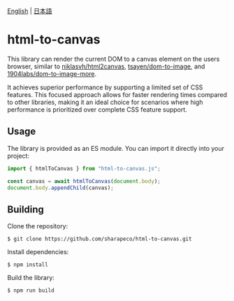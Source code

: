 [English](README.md) | [日本語](README.ja.md)

# html-to-canvas

This library can render the current DOM to a canvas element on the users browser, similar to [niklasvh/html2canvas](https://github.com/niklasvh/html2canvas), [tsayen/dom-to-image](https://github.com/tsayen/dom-to-image), and [1904labs/dom-to-image-more](https://github.com/1904labs/dom-to-image-more).

It achieves superior performance by supporting a limited set of CSS features. This focused approach allows for faster rendering times compared to other libraries, making it an ideal choice for scenarios where high performance is prioritized over complete CSS feature support.

## Usage

The library is provided as an ES module. You can import it directly into your project:

```js
import { htmlToCanvas } from "html-to-canvas.js";

const canvas = await htmlToCanvas(document.body);
document.body.appendChild(canvas);
```

## Building

Clone the repository:

```shell-session
$ git clone https://github.com/sharapeco/html-to-canvas.git
```

Install dependencies:

```shell-session
$ npm install
```

Build the library:

```shell-session
$ npm run build
```
